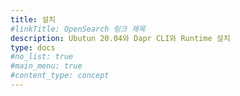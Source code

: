 ```yaml
---
title: 설치
#linkTitle: OpenSearch 링크 제목
description: Ubutun 20.04와 Dapr CLI와 Runtime 설치
type: docs
#no_list: true
#main_menu: true
#content_type: concept
---
```

